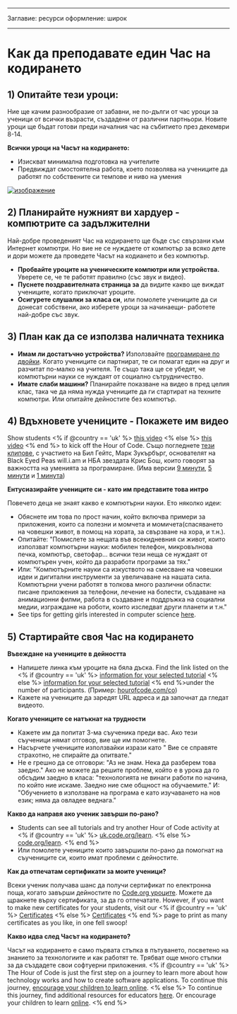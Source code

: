 * * *

Заглавие: ресурси оформление: широк

* * *

# Как да преподаватe един Час на кодирането

## 1) Опитайте тези уроци:

Ние ще качим разнообразие от забавни, не по-дълги от час уроци за ученици от всички възрасти, създадени от различни партньори. Новите уроци ще бъдат готови преди началния час на събитието през декември 8-14.

**Всички уроци на Часът на кодирането:**

  * Изискват минимална подготовка на учителите
  * Предвиждат смостоятелна работа, което позволява на учениците да работят по собствените си темпове и ниво на умения

[![изображение](http://code.org/images/tutorials.png)](http://code.org/learn)

## 2) Планирайте нужният ви хардуер - компютрите са задължителни

Най-добре проведеният Час на кодирането ще бъде със свързани към Интернет компютри. Но вие не се нуждаете от компютър за всяко дете и дори можете да проведете Часът на кодиането и без компютър.

  * **Пробвайте уроците на ученическите компютри или устройства.** Уверете се, че те работят правилно (със звук и видео).
  * **Пуснете поздравителната страница за** да видите какво ще виждат учениците, когато приключат уроците. 
  * **Осигурете слушалки за класа си**, или помолете учениците да си донесат собствени, ако изберете уроци за начинаещи- работете най-добре със звук.

## 3) План как да се използва наличната техника

  * **Имам ли достатъчно устройства?** Използвайте [ програмиране по двойки](http://www.ncwit.org/resources/pair-programming-box-power-collaborative-learning). Когато учениците си партнират, те си помагат един на друг и разчитат по-малко на учителя. Те също така ще се убедят, че компютърни науки се нуждаят от социално сътрудничество.
  * **Имате слаби машини?** Планирайте показване на видео в пред целия клас, така че да няма нужда учениците да ги стартират на техните компютри. Или опитайте дейностите без компютър.

## 4) Вдъхновете учениците - Покажете им видео

Show students <% if @country == 'uk' %> [this video](https://www.youtube.com/watch?v=96B5-JGA9EQ) <% else %> [this video](http://www.youtube.com/watch?v=FC5FbmsH4fw) <% end %> to kick off the Hour of Code. Също погледнете [ тези клипове](http://youtube.com/codeorg), с участието на Бил Гейтс, Марк Зукърбърг, основателят на Black Eyed Peas will.i.am и НБА звездата Крис Бош, които говорят за важността на уменията за програмиране. (Има версии [ 9 минути](https://www.youtube.com/watch?v=dU1xS07N-FA), [ 5 минути](https://www.youtube.com/watch?v=nKIu9yen5nc) и [ 1 минута](https://www.youtube.com/watch?v=qYZF6oIZtfc))

**Ентусиазирайте учениците си - като им представите това интро**

Повечето деца не знаят какво е компютърни науки. Ето няколко идеи:

  * Обяснете им това по прост начин, който включва примери за приложения, които са полезни и момчета и момичета(спасяването на човешки живот, в помощ на хората, за свързване на хора, и т.н.).
  * Опитайте: "Помислете за нещата във всекидневния си живот, които използват компютърни науки: мобилен телефон, микровълнова печка, компютър, светофар... всички тези неща се нуждаят от компютърен учен, който да разработи програми за тях."
  * Или: "Компютърните науки са изкуството на смесване на човешки идеи и дигитални инструменти за увеличаване на нашата сила. Компютърни учени работят в толкова много различни области: писане приложения за телефони, лечение на болести, създаване на анимационни филми, работа в създаване и поддръжка на социални медии, изграждане на роботи, които изследват други планети и т.н."
  * See tips for getting girls interested in computer science [here](http://code.org/girls). 

## 5) Стартирайте своя Час на кодирането

**Въвеждане на учениците в дейността**

  * Напишете линка към уроците на бяла дъска. Find the link listed on the <% if @country == 'uk' %> [information for your selected tutorial](http://uk.code.org/learn) <% else %> [information for your selected tutorial](http://code.org/learn) <% end %>under the number of participants. (Пример: [ hourofcode.com/co](http://code.org/learn)) 
  * Кажете на учениците да заредят URL адреса и да започнат да гледат видеото.

**Когато учениците се натъкнат на трудности**

  * Кажете им да попитат 3-ма съученика преди вас. Ако тези съученици нямат отговор, вие ще им помогнете.
  * Насърчете учениците използвайки изрази като " Вие се справяте страхотно, не спирайте да опитвате."
  * Не е грешно да се отговори: "Аз не знам. Нека да разберем това заедно." Ако не можете да решите проблем, който е в урока да го обсъдим заедно в класа: "технологията не винаги работи по начина, по който ние искаме. Заедно ние сме общност на обучаемите." И: "Обучението в използване на програма е като изучаването на нов език; няма да овладее веднага."

**Какво да направя ако ученик завърши по-рано?**

  * Students can see all tutorials and try another Hour of Code activity at <% if @country == 'uk' %> [uk.code.org/learn](http://uk.code.org/learn). <% else %> [code.org/learn](http://code.org/learn). <% end %> 
  * Или помолете учениците които завършили по-рано да помогнат на съучениците си, които имат проблеми с дейностите.

**Как да отпечатам сертификати за моите ученици?**

Всеки ученик получава шанс да получи сертификат по електронна поща, когато завърши дейностите по [ Code.org уроците](http://studio.code.org). Можете да щракнете върху сертификата, за да го отпечатате. However, if you want to make new certificates for your students, visit our <% if @country == 'uk' %> [Certificates](http://uk.code.org/certificates) <% else %> [Certificates](http://code.org/certificates) <% end %> page to print as many certificates as you like, in one fell swoop!

**Какво идва след Часът на кодирането?**

Часът на кодирането е само първата стъпка в пътуването, посветено на знанието за технологиите и как работят те. Трябват още много стъпки за да създадете свои софтуерни приложения. <% if @country == 'uk' %> The Hour of Code is just the first step on a journey to learn more about how technology works and how to create software applications. To continue this journey, [encourage your children to learn online](http://uk.code.org/learn/beyond). <% else %> To continue this journey, find additional resources for educators [here](http://code.org/educate). Or encourage your children to learn [online](http://code.org/learn/beyond). <% end %>